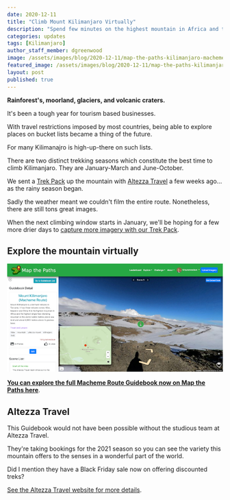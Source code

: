 ```yaml
---
date: 2020-12-11
title: "Climb Mount Kilimanjaro Virtually"
description: "Spend few minutes on the highest mountain in Africa and the highest single free-standing mountain in the world."
categories: updates
tags: [Kilimanjaro]
author_staff_member: dgreenwood
image: /assets/images/blog/2020-12-11/map-the-paths-kilimanjaro-macheme-route-guidebook-meta.jpg
featured_image: /assets/images/blog/2020-12-11/map-the-paths-kilimanjaro-macheme-route-guidebook-sm.jpg
layout: post
published: true
---
```


**Rainforest's, moorland, glaciers, and volcanic craters.**

It's been a tough year for tourism based businesses.

With travel restrictions imposed by most countries, being able to explore places on bucket lists became a thing of the future.

For many Kilimanajro is high-up-there on such lists.

There are two distinct trekking seasons which constitute the best time to climb Kilimanjaro. They are January-March and June-October.

We sent a [Trek Pack](/trek-pack) up the mountain with [Altezza Travel](https://en.altezza.travel/) a few weeks ago... as the rainy season began.

Sadly the weather meant we couldn't film the entire route. Nonetheless, there are still tons great images.

When the next climbing window starts in January, we'll be hoping for a few more drier days to [capture more imagery with our Trek Pack](/trek-pack).

## Explore the mountain virtually

<img class="img-fluid" src="/assets/images/blog/2020-12-11/map-the-paths-kilimanjaro-macheme-route-guidebook-sm.jpg" alt="Map the Paths Kilimanjaro Macheme Route Guidebook" title="Map the Paths Kilimanjaro Macheme Route Guidebook" />

[**You can explore the full Macheme Route Guidebook now on Map the Paths here**](
https://mtp.trekview.org/guidebook/c73475b3-bf7c-4137-8e95-c784ebbfe927/detail/?image_key=nqxkUt9huzyk0KiKzax1rF).

## Altezza Travel

This Guidebook would not have been possible without the studious team at Altezza Travel.

They're taking bookings for the 2021 season so you can see the variety this mountain offers to the senses in a wonderful part of the world.

Did I mention they have a Black Friday sale now on offering discounted treks?

[See the Altezza Travel website for more details](https://en.altezza.travel/).